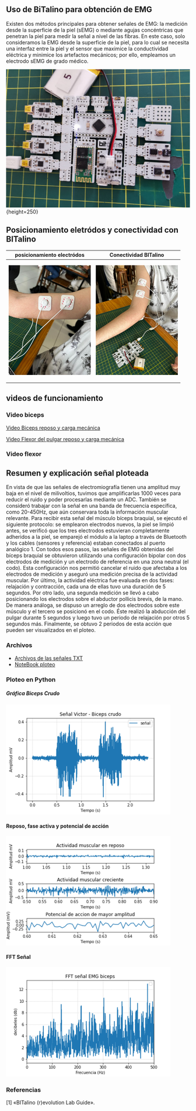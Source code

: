 ## Uso de BiTalino para obtención de EMG

Existen dos métodos principales para obtener señales de EMG: la medición desde la superficie de la piel (sEMG) o mediante agujas concéntricas que penetran la piel para medir la señal a nivel de las fibras. En este caso, solo consideramos la EMG desde la superficie de la piel, para lo cual se necesita una interfaz entre la piel y el sensor que maximice la conductividad eléctrica y minimice los artefactos mecánicos; por ello, empleamos un electrodo sEMG de grado médico.

![Foto integrantes del grupo 6](Img_videos/BITalino.jpg) {height=250}

## Posicionamiento eletródos y conectividad con BITalino

| posicionamiento electródos             | Conectividad BITalino       |
| ----------------- | ------------------------------------------------------------------ |
| <p align="justify"> <img src="Img_videos/Conectividad_biceps.jpg" height="300"> | <img src="Img_videos/Conectividad_Bitalino-biceps.jpg" height="300">

## videos de funcionamiento
### Video biceps

[Video Biceps reposo y carga mecánica](https://github.com/fruizg/Introduccion_de_senales/assets/142452596/75fbba4d-9ba5-41b2-9e4f-15cb34632860)



[Video Flexor del pulgar reposo y carga mecánica](https://github.com/fruizg/Introduccion_de_senales/assets/142452596/444b03ba-27e0-4828-bdd9-c9198fdf4d59)



### Video flexor

## Resumen y explicación señal ploteada


En vista de que las señales de electromiografía tienen una amplitud muy baja en el nivel de milivoltios, tuvimos que amplificarlas 1000 veces para reducir el ruido y poder procesarlas mediante un ADC. También se consideró trabajar con la señal en una banda de frecuencia específica, como 20-450Hz, que aún conservara toda la información muscular relevante. 
Para recibir esta señal del músculo bíceps braquial, se ejecutó el siguiente protocolo: se emplearon electrodos nuevos, la piel se limpió antes, se verificó que los tres electrodos estuvieran completamente adheridos a la piel, se emparejó el módulo a la laptop a través de Bluetooth y los cables (sensores y referencia) estaban conectados al puerto analógico 1. 
Con todos esos pasos, las señales de EMG obtenidas del bíceps braquial se obtuvieron utilizando una configuración bipolar con dos electrodos de medición y un electrodo de referencia en una zona neutral (el codo). Esta configuración nos permitió cancelar el ruido que afectaba a los electrodos de medición y aseguró una medición precisa de la actividad muscular. Por último, la actividad eléctrica fue evaluada en dos fases: relajación y contracción, cada una de ellas tuvo una duración de 5 segundos.
Por otro lado, una segunda medición se llevó a cabo posicionando los electrodos sobre el abductor pollicis brevis, de la mano. De manera análoga, se dispuso un arreglo de dos electrodos sobre este músculo y el tercero se posicionó en el codo. Éste realizó la abducción del pulgar durante 5 segundos y luego tuvo un periodo de relajación por otros 5 segundos más. Finalmente, se obtuvo 2 periodos de esta acción que pueden ser visualizados en el ploteo.
### Archivos

* [Archivos de las señales TXT ](Img_videos/) 
* [NoteBook ploteo](Lecturaseñal1.ipynb) 
### Ploteo en Python
##### Gráfica Biceps Crudo
<img src="Img_videos/SenalVictor_Biceps.png" height="300">

#### Reposo, fase activa y potencial de acción

<img src="Img_videos/DiferenciasActividadMuscular.png" height="300">

#### FFT Señal

<img src="Img_videos/FFT_Senal.png" height="300">


### Referencias

[1]	«BITalino (r)evolution Lab Guide».



